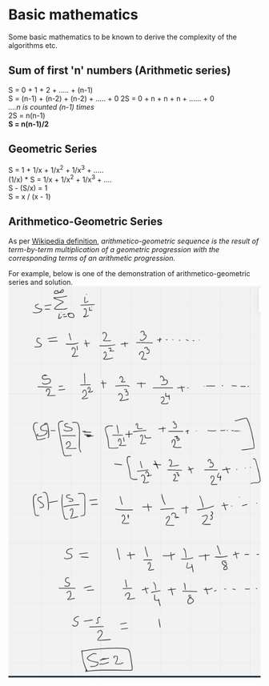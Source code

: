 # Basic mathematics
Some basic mathematics to be known to derive the complexity of the algorithms etc.  

## Sum of first 'n' numbers (Arithmetic series)
S = 0 + 1 + 2 + ..... + (n-1)<br>
S = (n-1) + (n-2) + (n-2) + ..... + 0
2S = 0 + n + n + n + ...... + 0 <br> 
*....n is counted (n-1) times*<br>
2S = n(n-1)<br>
**S = n(n-1)/2<br>**

## Geometric Series
S = 1 + 1/x + 1/x<sup>2</sup> + 1/x<sup>3</sup> + .....<br>
(1/x) * S = 1/x + 1/x<sup>2</sup> + 1/x<sup>3</sup> + ....<br>
S - (S/x) = 1<br>
S = x / (x - 1)

## Arithmetico-Geometric Series
As per [Wikipedia definition](https://en.wikipedia.org/wiki/Arithmetico-geometric_sequence), *arithmetico-geometric sequence is the result of term-by-term multiplication of a geometric progression with the corresponding terms of an arithmetic progression.*

For example, below is one of the demonstration of arithmetico-geometric series and solution.
![](Sorting/images/arithmetico-geometric.PNG)


